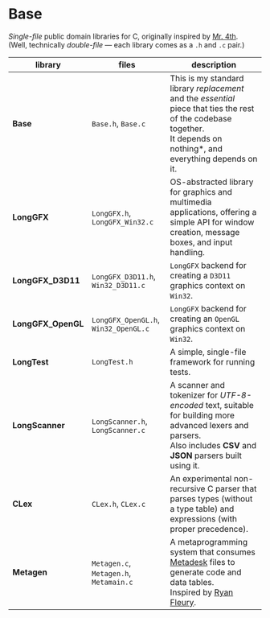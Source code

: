 # Base
*Single-file* public domain libraries for C, originally inspired by [Mr. 4th](https://www.youtube.com/@Mr4thProgramming).\
(Well, technically *double-file* — each library comes as a `.h` and `.c` pair.)

| library | files | description |
|-|-|-|
| **Base**           | `Base.h`, `Base.c` | This is my standard library _replacement_ and the _essential_ piece that ties the rest of the codebase together.<br>It depends on nothing*, and everything depends on it. |
| **LongGFX**        | `LongGFX.h`, `LongGFX_Win32.c` | OS-abstracted library for graphics and multimedia applications, offering a simple API for window creation, message boxes, and input handling. |
| **LongGFX_D3D11**  | `LongGFX_D3D11.h`, `Win32_D3D11.c` | `LongGFX` backend for creating a `D3D11` graphics context on `Win32`. |
| **LongGFX_OpenGL** | `LongGFX_OpenGL.h`, `Win32_OpenGL.c` | `LongGFX` backend for creating an `OpenGL` graphics context on `Win32`. |
| **LongTest**       | `LongTest.h` | A simple, single-file framework for running tests. |
| **LongScanner**    | `LongScanner.h`, `LongScanner.c` | A scanner and tokenizer for *UTF-8-encoded* text, suitable for building more advanced lexers and parsers.<br>Also includes **CSV** and **JSON** parsers built using it. |
| **CLex**           | `CLex.h`, `CLex.c` | An experimental non-recursive C parser that parses types (without a type table) and expressions (with proper precedence). |
| **Metagen**        | `Metagen.c`, `Metagen.h`, `Metamain.c`| A metaprogramming system that consumes [Metadesk](https://vimeo.com/650161731) files to generate code and data tables.<br>Inspired by [Ryan Fleury](https://www.rfleury.com/p/table-driven-code-generation). |
